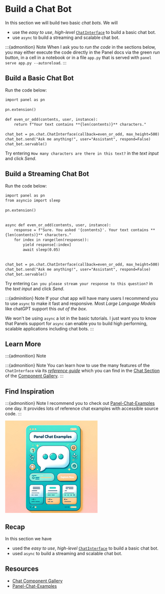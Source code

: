 # Build a Chat Bot

In this section we will build two basic *chat bots*. We will

- use the *easy to use*, *high-level* [`ChatInterface`](../../reference/chat/ChatInterface.ipynb) to build a basic chat bot.
- use `async` to build a streaming and scalable chat bot.

:::{admonition} Note
When I ask you to *run the code* in the sections below, you may either execute the code directly in the Panel docs via the green *run* button, in a cell in a notebook or in a file `app.py` that is served with `panel serve app.py --autoreload`.
:::

## Build a Basic Chat Bot

Run the code below:

```{pyodide}
import panel as pn

pn.extension()

def even_or_odd(contents, user, instance):
    return f"Your text contains **{len(contents)}** characters."

chat_bot = pn.chat.ChatInterface(callback=even_or_odd, max_height=500)
chat_bot.send("Ask me anything!", user="Assistant", respond=False)
chat_bot.servable()
```

Try entering `How many characters are there in this text?` in the *text input* and click *Send*.

## Build a Streaming Chat Bot

Run the code below:

```{pyodide}
import panel as pn
from asyncio import sleep

pn.extension()


async def even_or_odd(contents, user, instance):
    response = f"Sure. You asked '{contents}'. Your text contains **{len(contents)}** characters."
    for index in range(len(response)):
        yield response[:index]
        await sleep(0.05)


chat_bot = pn.chat.ChatInterface(callback=even_or_odd, max_height=500)
chat_bot.send("Ask me anything!", user="Assistant", respond=False)
chat_bot.servable()
```

Try entering `Can you please stream your response to this question?` in the *text input* and click *Send*.

:::{adminition} Note
If your chat app will have many users I recommend you to use `async` to make it fast and responsive. Most *Large Language Models* like chatGPT support this *out of the box*.

We won't be using `async` a lot in the basic tutorials. I just want you to know that Panels support for `async` can enable you to build high performing, scalable applications including chat bots.
:::

## Learn More

:::{admonition} Note

:::{admonition} Note
You can learn how to use the many features of the `ChatInterface` via its [*reference guide*](../../reference/chat/ChatInterface.html) which you can find in the [Chat Section](/reference/index.html#chat) of the [Component Gallery](../../reference/index.md).
:::

## Find Inspiration

:::{admonition} Note
I recommend you to check out [Panel-Chat-Examples](https://holoviz-topics.github.io/panel-chat-examples/) one day. It provides lots of reference chat examples with accessible source code.
:::

[<img src="../../_static/images/panel-chat-examples.png" height="300"></img>](https://holoviz-topics.github.io/panel-chat-examples/)

## Recap

In this section we have

- used the *easy to use*, *high-level* [`ChatInterface`](../../reference/chat/ChatInterface.ipynb) to build a basic chat bot.
- used `async` to build a streaming and scalable chat bot.

## Resources

- [Chat Component Gallery](/reference/index.html#chat)
- [Panel-Chat-Examples](https://holoviz-topics.github.io/panel-chat-examples/)
